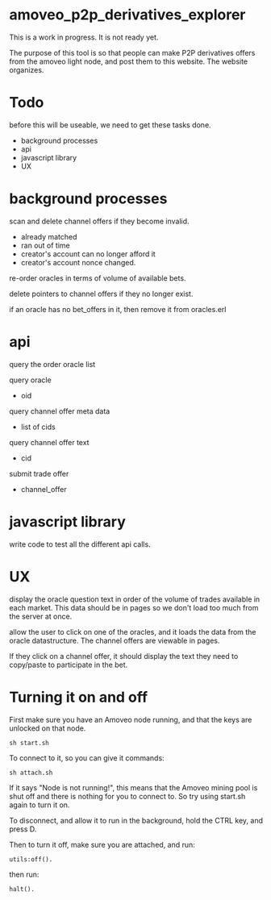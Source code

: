 amoveo_p2p_derivatives_explorer
=====

This is a work in progress. It is not ready yet.

The purpose of this tool is so that people can make P2P derivatives offers from the amoveo light node, and post them to this website. The website organizes.

Todo
======
before this will be useable, we need to get these tasks done.
* background processes
* api
* javascript library
* UX


background processes
=========

scan and delete channel offers if they become invalid.
* already matched
* ran out of time
* creator's account can no longer afford it
* creator's account nonce changed.

re-order oracles in terms of volume of available bets.

delete pointers to channel offers if they no longer exist.

if an oracle has no bet_offers in it, then remove it from oracles.erl


api
====

query the order oracle list

query oracle
* oid

query channel offer meta data
* list of cids

query channel offer text
* cid

submit trade offer
* channel_offer

javascript library
=========
write code to test all the different api calls.


UX
======

display the oracle question text in order of the volume of trades available in each market.
This data should be in pages so we don't load too much from the server at once.

allow the user to click on one of the oracles, and it loads the data from the oracle datastructure.
The channel offers are viewable in pages.

If they click on a channel offer, it should display the text they need to copy/paste to participate in the bet.


Turning it on and off
=======

First make sure you have an Amoveo node running, and that the keys are unlocked on that node.

```
sh start.sh
```

To connect to it, so you can give it commands:
```
sh attach.sh
```
If it says "Node is not running!", this means that the Amoveo mining pool is shut off and there is nothing for you to connect to. So try using start.sh again to turn it on.

To disconnect, and allow it to run in the background, hold the CTRL key, and press D.

Then to turn it off, make sure you are attached, and run:

```
utils:off().
```
then run:
```
halt().
```

